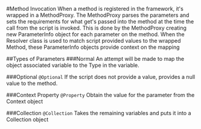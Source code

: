 #Method Invocation
When a method is registered in the framework, it's wrapped in a MethodProxy. The MethodProxy parses the parameters and sets the requirements for what get's passed into the method at the time the call from the script is invoked. This is done by the MethodProxy creating  new ParameterInfo object for each parameter on the method. When the Resolver class is used to match script provided values to the wrapped Method, these ParameterInfo objects provide context on the mapping

##Types of Parameters
###Normal
An attempt will be made to map the object associated variable to the Type in the variable.

###Optional
`@Optional` If the script does not provide a value, provides a null value to the method.

###Context Property
`@Property` Obtain the value for the parameter from the Context object

###Collection
`@Collection` Takes the remaining variables and puts it into a Collection object


<more>

